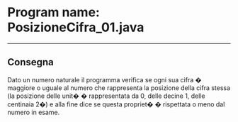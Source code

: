 # Program name: PosizioneCifra_01.java

---

## Consegna

Dato un numero naturale il programma verifica se ogni sua cifra � maggiore o uguale al numero che rappresenta la posizione della cifra stessa (la posizione delle unit� � rappresentata da 0, delle decine 1, delle centinaia 2�) e alla fine dice se questa propriet� � rispettata o meno dal numero in esame.
